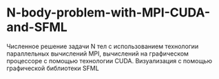 # N-body-problem-with-MPI-CUDA-and-SFML
Численное решение задачи N тел с использованием технологии параллельных вычислений MPI,
вычислений на графическом процессоре с помощью технологии CUDA. Визуализация с помощью графической библиотеки SFML
